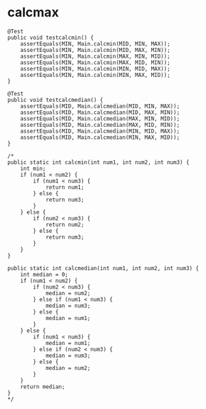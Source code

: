 # calcmax
	@Test
	public void testcalcmin() {
		assertEquals(MIN, Main.calcmin(MID, MIN, MAX));
		assertEquals(MIN, Main.calcmin(MID, MAX, MIN));
		assertEquals(MIN, Main.calcmin(MAX, MIN, MID));
		assertEquals(MIN, Main.calcmin(MAX, MID, MIN));
		assertEquals(MIN, Main.calcmin(MIN, MID, MAX));
		assertEquals(MIN, Main.calcmin(MIN, MAX, MID));
	}

	@Test
	public void testcalcmedian() {
		assertEquals(MID, Main.calcmedian(MID, MIN, MAX));
		assertEquals(MID, Main.calcmedian(MID, MAX, MIN));
		assertEquals(MID, Main.calcmedian(MAX, MIN, MID));
		assertEquals(MID, Main.calcmedian(MAX, MID, MIN));
		assertEquals(MID, Main.calcmedian(MIN, MID, MAX));
		assertEquals(MID, Main.calcmedian(MIN, MAX, MID));
	}

	/*
	public static int calcmin(int num1, int num2, int num3) {
		int min;
		if (num1 < num2) {
			if (num1 < num3) {
				return num1;
			} else {
				return num3;
			}
		} else {
			if (num2 < num3) {
				return num2;
			} else {
				return num3;
			}
		}
	}

	public static int calcmedian(int num1, int num2, int num3) {
		int median = 0;
		if (num1 < num2) {
			if (num2 < num3) {
				median = num2;
			} else if (num1 < num3) {
				median = num3;
			} else {
				median = num1;
			}
		} else {
			if (num1 < num3) {
				median = num1;
			} else if (num2 < num3) {
				median = num3;
			} else {
				median = num2;
			}
		}
		return median;
	}
	*/